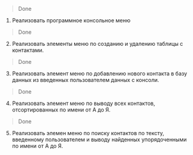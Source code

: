 >Done
1. Реализовать программное консольное меню

>Done
2. Реализовать элементы меню по созданию и удалению таблицы с контактами.

>Done
3. Реализовать элемент меню по добавлению нового контакта в базу данных
    из введенных пользователем данных с консоли.

>Done
4. Реализовать элемент меню по выводу всех контактов, отсортированных
    по имени от А до Я.

>Done    
5. Реализовать элемен меню по поиску контактов по тексту, введенному пользователем
    и выводу найденных упорядоченными по имени от А до Я.   